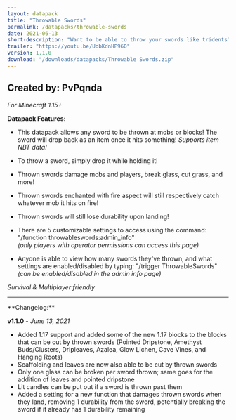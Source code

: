 ```yaml
---
layout: datapack
title: "Throwable Swords"
permalink: /datapacks/throwable-swords
date: 2021-06-13
short-description: "Want to be able to throw your swords like tridents? Now you can."
trailer: "https://youtu.be/UobKdnHP96Q"
version: 1.1.0
download: "/downloads/datapacks/Throwable Swords.zip"
---
```

Created by: PvPqnda
-
*For Minecraft 1.15+*

**Datapack Features:**

- This datapack allows any sword to be thrown at mobs or blocks! The sword will drop back as an item once it hits something! *Supports item NBT data!*

- To throw a sword, simply drop it while holding it!

- Thrown swords damage mobs and players, break glass, cut grass, and more!

- Thrown swords enchanted with fire aspect will still respectively catch whatever mob it hits on fire!

- Thrown swords will still lose durability upon landing!

- There are 5 customizable settings to access using the command:<br>
"/function throwableswords:admin_info"<br>
*(only players with operator permissions can access this page)*

- Anyone is able to view how many swords they've thrown, and what settings are enabled/disabled by typing: "/trigger ThrowableSwords"<br>
*(can be enabled/disabled in the admin info page)*

*Survival & Multiplayer friendly*
<hr>
**Changelog:**

**v1.1.0** - *June 13, 2021*

- Added 1.17 support and added some of the new 1.17 blocks to the blocks that can be cut by thrown swords (Pointed Dripstone, Amethyst Buds/Clusters, Dripleaves, Azalea, Glow Lichen, Cave Vines, and Hanging Roots)
- Scaffolding and leaves are now also able to be cut by thrown swords
- Only one glass can be broken per sword thrown; same goes for the addition of leaves and pointed dripstone
- Lit candles can be put out if a sword is thrown past them
- Added a setting for a new function that damages thrown swords when they land, removing 1 durability from the sword, potentially breaking the sword if it already has 1 durability remaining